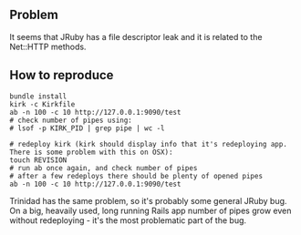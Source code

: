## Problem

It seems that JRuby has a file descriptor leak and it is related to the Net::HTTP methods.

## How to reproduce 

    bundle install
    kirk -c Kirkfile
    ab -n 100 -c 10 http://127.0.0.1:9090/test
    # check number of pipes using:
    # lsof -p KIRK_PID | grep pipe | wc -l
    
    # redeploy kirk (kirk should display info that it's redeploying app. There is some problem with this on OSX):
    touch REVISION
    # run ab once again, and check number of pipes
    # after a few redeploys there should be plenty of opened pipes
    ab -n 100 -c 10 http://127.0.0.1:9090/test

Trinidad has the same problem, so it's probably some general JRuby bug.  On a big, heavaily used, long running Rails app number of pipes grow even without redeploying - it's the most problematic part of the bug. 
